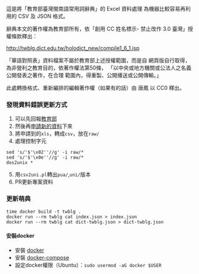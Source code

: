 這是將「教育部臺灣閩南語常用詞辭典」的 Excel 資料處理
為機器比較容易再利用的 CSV 及 JSON 格式。

辭典本文的著作權為教育部所有，依「創用 CC 姓名標示-
禁止改作 3.0 臺灣」授權條款釋出：

http://twblg.dict.edu.tw/holodict_new/compile1_6_1.jsp

「華語對照表」資料檔案不屬於教育部上述授權範圍，而是自
網頁版自行取得，為非營利之教育目的，依著作權法第50條，
「以中央或地方機關或公法人之名義公開發表之著作，在合理
範圍內，得重製、公開播送或公開傳輸。」

此處轉換格式、重新編排的編輯著作權（如果有的話）由 唐鳳
以 CC0 釋出。

### 發現資料錯誤更新方式
1. 可以先回報[教育部](https://email.moe.gov.tw/EDU_WEB/sendmail/send.php?sGo=1)
2. 然後再[申請新的資料](http://twblg.dict.edu.tw/holodict_new/compile1_6_1.jsp)下來
3. 將申請到的`xls`，轉成`csv`，放在`raw/`
4. 處理控制字元
```
sed 's/'$'\x02''//g' -i raw/*
sed 's/'$'\x0e''//g' -i raw/*
dos2unix *
```
5. 用`csv2uni.pl`轉出`pua/`,`uni/`版本
6. PR更新專案資料

### 更新萌典
```
time docker build -t twblg .
docker run --rm twblg cat index.json > index.json
docker run --rm twblg cat dict-twblg.json > dict-twblg.json
```
#### 安裝docker
- 安裝 [docker](https://docs.docker.com/engine/installation/linux/docker-ce/ubuntu/)
- 安裝 [docker-compose](https://docs.docker.com/compose/install/)
- 設定docker權限（Ubuntu）：`sudo usermod -aG docker $USER`
